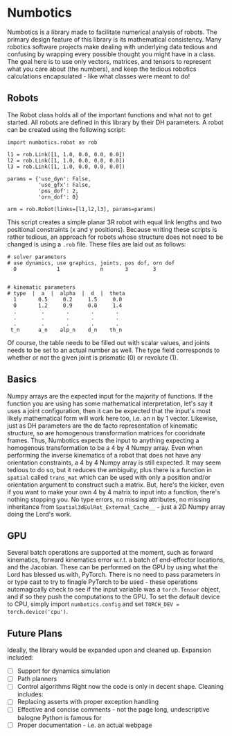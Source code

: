 # Numbotics

Numbotics is a library made to facilitate numerical analysis of robots. The primary design feature of this library is its mathematical consistency. Many robotics software projects make dealing with underlying data tedious and confusing by wrapping every possible thought you might have in a class. The goal here is to use only vectors, matrices, and tensors to represent what you care about (the numbers), and keep the tedious robotics calculations encapsulated - like what classes were meant to do! 


## Robots

The Robot class holds all of the important functions and what not to get started. All robots are defined in this library by their DH parameters. A robot can be created using the following script:

```
import numbotics.robot as rob

l1 = rob.Link([1, 1.0, 0.0, 0.0, 0.0])
l2 = rob.Link([1, 1.0, 0.0, 0.0, 0.0])
l3 = rob.Link([1, 1.0, 0.0, 0.0, 0.0])

params = {'use_dyn': False,
          'use_gfx': False,
          'pos_dof': 2,
          'orn_dof': 0}

arm = rob.Robot(links=[l1,l2,l3], params=params)

```
This script creates a simple planar 3R robot with equal link lengths and two positional constraints (x and y positions). Because writing these scripts is rather tedious, an approach for robots whose structure does not need to be changed is using a `.rob` file. These files are laid out as follows:

```
# solver parameters
# use dynamics, use graphics, joints, pos dof, orn dof
  0             1             n       3        3


# kinematic parameters
# type  |  a  |  alpha  |  d  |  theta
  1       0.5     0.2     1.5     0.0
  0       1.2     0.9     0.0     1.4
  .        .       .       .       .
  .        .       .       .       .
  .        .       .       .       .
 t_n      a_n    alp_n    d_n    th_n

```
Of course, the table needs to be filled out with scalar values, and joints needs to be set to an actual number as well. The type field corresponds to whether or not the given joint is prismatic (0) or revolute (1).


## Basics

Numpy arrays are the expected input for the majority of functions. If the function you are using has some mathematical interpretation, let's say it uses a joint configuration, then it can be expected that the input's most likely mathematical form will work here too, i.e. an n by 1 vector. Likewise, just as DH parameters are the de facto representation of kinematic structure, so are homogenous transformation matrices for cooridnate frames. Thus, Numbotics expects the input to anything expecting a homogenous transformation to be a 4 by 4 Numpy array. Even when performing the inverse kinematics of a robot that does not have any orientation constraints, a 4 by 4 Numpy array is still expected. It may seem tedious to do so, but it reduces the ambiguity, plus there is a function in `spatial` called `trans_mat` which can be used with only a position and/or orientation argument to construct such a matrix. But, here's the kicker, even if you want to make your own 4 by 4 matrix to input into a function, there's nothing stopping you. No type errors, no missing attributes, no missing inheritance from `Spatial3dEulRot_External_Cache__` - just a 2D Numpy array doing the Lord's work.


## GPU

Several batch operations are supported at the moment, such as forward kinematics, forward kinematics error w.r.t. a batch of end-effector locations, and the Jacobian. These can be performed on the GPU by using what the Lord has blessed us with, PyTorch. There is no need to pass parameters in or type cast to try to finagle PyTorch to be used - these operations automagically check to see if the input variable was a `torch.Tensor` object, and if so they push the computations to the GPU. To set the default device to CPU, simply import `numbotics.config` and set `TORCH_DEV = torch.device('cpu')`.


## Future Plans

Ideally, the library would be expanded upon and cleaned up. Expansion included:
- [ ] Support for dynamics simulation
- [ ] Path planners
- [ ] Control algorithms
Right now the code is only in decent shape. Cleaning includes:
- [ ] Replacing asserts with proper exception handling
- [ ] Effective and concise comments - not the page long, undescriptive balogne Python is famous for
- [ ] Proper documentation - i.e. an actual webpage
